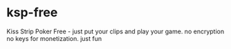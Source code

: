 # ksp-free
Kiss Strip Poker Free - just put your clips and play your game. no encryption no keys for monetization. just fun
